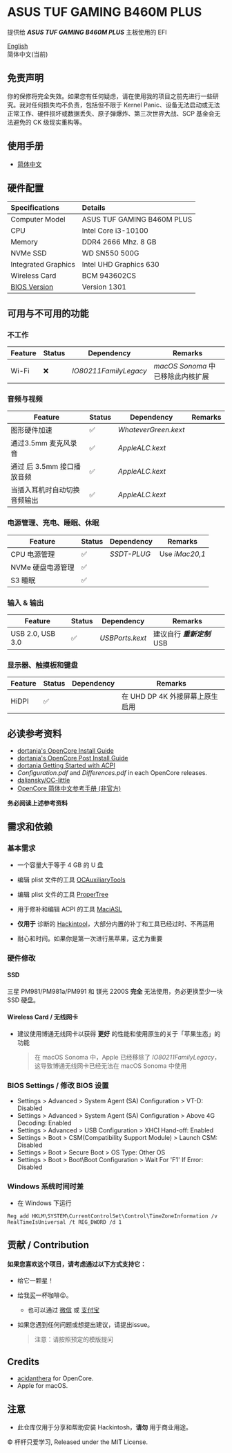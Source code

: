ASUS TUF GAMING B460M PLUS
========
提供给 ***ASUS TUF GAMING B460M PLUS*** 主板使用的 EFI

[English](https://github.com/Fu-Yuxuan-hub/ASUS-TUF-GAMING-B460M-PLUS-HACKINTOSH/blob/main/README.md)<br>
简体中文(当前)


## 免责声明

你的保修将完全失效。如果您有任何疑虑，请在使用我的项目之前先进行一些研究。我对任何损失均不负责，包括但不限于 Kernel Panic、设备无法启动或无法正常工作、硬件损坏或数据丢失、原子弹爆炸、第三次世界大战、SCP 基金会无法避免的 CK 级现实重构等。


## 使用手册 

- [简体中文](https://dlsvr04.asus.com.cn/pub/ASUS/mb/LGA1200/TUF_GAMING_B460M-PLUS/C17227_TUF_GAMING_B460M-PLUS_UM_V3_WEB.pdf)


##  硬件配置

| Specifications | Details |
|:---|:---|
| Computer Model | ASUS TUF GAMING B460M PLUS |
| CPU | Intel Core i3-10100 |
| Memory | DDR4 2666 Mhz. 8 GB |
| NVMe SSD | WD SN550 500G |
| Integrated Graphics | Intel UHD Graphics 630 |
| Wireless Card | BCM 943602CS |
| [BIOS Version](https://www.asus.com.cn/motherboards-components/motherboards/tuf-gaming/tuf-gaming-b460m-plus/helpdesk_bios/?model2Name=TUF-GAMING-B460M-PLUS) | Version 1301 |

##  可用与不可用的功能

###  不工作

| Feature | Status | Dependency | Remarks |
| --- | --- | --- | --- |
| Wi-Fi | ❌ | *IO80211FamilyLegacy* | *macOS Sonoma* 中已移除此内核扩展 |


### 音频与视频

| Feature | Status | Dependency | Remarks |
| --- | --- | --- | --- |
| 图形硬件加速 | ✅ | *WhateverGreen.kext* | |
| 通过3.5mm 麦克风录音 | ✅ | *AppleALC.kext* | |
| 通过 后 3.5mm 接口播放音频 | ✅ | *AppleALC.kext* | |
| 当插入耳机时自动切换音频输出 | ✅ | *AppleALC.kext* | |


### 电源管理、充电、睡眠、休眠

| Feature | Status | Dependency | Remarks |
| --- | --- | --- | --- |
| CPU 电源管理 | ✅ | *SSDT-PLUG* | Use *iMac20,1* |
| NVMe 硬盘电源管理 | ✅ | | |
| S3 睡眠 | ✅ | 

### 输入 & 输出

| Feature | Status | Dependency | Remarks |
| --- | --- | --- | --- |
| USB 2.0, USB 3.0 | ✅ | *USBPorts.kext* | 建议自行 ***重新定制*** USB |


### 显示器、触摸板和键盘

| Feature | Status | Dependency | Remarks |
| --- | --- | --- | --- |
| HiDPI | ✅ | | 在 UHD DP 4K 外接屏幕上原生启用 |


## 必读参考资料

- [dortania's OpenCore Install Guide](https://dortania.github.io/OpenCore-Install-Guide/)
- [dortania's OpenCore Post Install Guide](https://dortania.github.io/OpenCore-Post-Install/)
- [dortania Getting Started with ACPI](https://dortania.github.io/OpenCore-Post-Install/)
- *Configuration.pdf* and *Differences.pdf* in each OpenCore releases.
- [daliansky/OC-little](https://github.com/daliansky/OC-little)
- [OpenCore 简体中文参考手册 (非官方)](https://oc.skk.moe)

**务必阅读上述参考资料**

## 需求和依赖

### 基本需求

- 一个容量大于等于 4 GB 的 U 盘

- 编辑 plist 文件的工具 [OCAuxiliaryTools](https://github.com/ic005k/OCAuxiliaryTools)

- 编辑 plist 文件的工具 [ProperTree](https://github.com/corpnewt/ProperTree)

- 用于修补和编辑 ACPI 的工具 [MaciASL](https://github.com/acidanthera/MaciASL)

- **仅用于** 诊断的 [Hackintool](https://github.com/headkaze/Hackintool)，大部分内置的补丁和工具已经过时、不再适用

- 耐心和时间。如果你是第一次进行黑苹果，这尤为重要

### 硬件修改

#### SSD

三星 PM981/PM981a/PM991 和 镁光 2200S **完全** 无法使用，务必更换至少一块 SSD 硬盘。

#### Wireless Card / 无线网卡

- 建议使用博通无线网卡以获得 **更好** 的性能和使用原生的关于「苹果生态」的功能
  >在 macOS Sonoma 中，Apple 已经移除了 *IO80211FamilyLegacy*，这导致博通无线网卡已经无法在 macOS Sonoma 中使用


### BIOS Settings / 修改 BIOS 设置

- Settings > Advanced > System Agent (SA) Configuration > VT-D: Disabled
- Settings > Advanced > System Agent (SA) Configuration > Above 4G Decoding: Enabled
- Settings > Advanced > USB Configuration > XHCI Hand-off: Enabled
- Settings > Boot > CSM(Compatibility Support Module) > Launch CSM: Disabled
- Settings > Boot > Secure Boot > OS Type: Other OS
- Settings > Boot > Boot\Boot Configuration > Wait For 'F1' If Error: Disabled


### Windows 系统时间时差
* 在 Windows 下运行
```
Reg add HKLM\SYSTEM\CurrentControlSet\Control\TimeZoneInformation /v RealTimeIsUniversal /t REG_DWORD /d 1
```

## 贡献 / Contribution

#### 如果您喜欢这个项目，请考虑通过以下方式支持它：

* 给它一颗星！

* 给我[买](https://ko-fi.com/fuyuxuan)一杯咖啡😝。
  * 也可以通过 [微信](https://github.com/Fu-Yuxuan-hub/Generic-EFI-for-H610-B660-Z690-B760-Z790/blob/main/Donation/WeChat.JPG) 或 [支付宝](https://github.com/Fu-Yuxuan-hub/Generic-EFI-for-H610-B660-Z690-B760-Z790/blob/main/Donation/Alipay.JPG)

* 如果您遇到任何问题或想提出建议，请提出issue。
  > 注意：请按照预定的模版提问

## Credits

* [acidanthera](https://github.com/acidanthera) for OpenCore.
* Apple for macOS.

## 注意

* 此仓库仅用于分享和帮助安装 Hackintosh，**请勿** 用于商业用途。

© 杆杆只爱学习, Released under the MIT License.